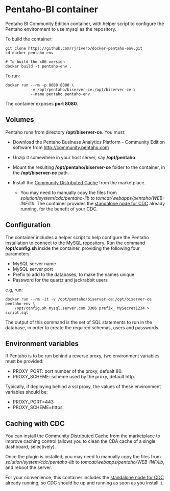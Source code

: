 Pentaho-BI container
====================

Pentaho BI Community Edition container, with helper script to configure the Pentaho environment to use mysql as the repository.

To build the container:

```
git clone https://github.com/rjrivero/docker-pentaho-env.git
cd docker-pentaho-env

# To build the x86 version
docker build -t pentaho-env .
```

To run:

```
docker run --rm -p 8080:8080 \
           -v /opt/pentaho/biserver-ce:/opt/biserver-ce \
           --name pentaho pentaho-env
```

The container exposes **port 8080**.

Volumes
-------

Pentaho runs from directory **/opt/biserver-ce**. You must:

  - Download the Pentaho Business Analytics Platform - Community Edition software from http://community.pentaho.com
  - Unzip it somewhere in your host server, say **/opt/pentaho**
  - Mount the resulting **/opt/pentaho/biserver-ce** folder to the container, in the **/opt/biserver-ce** path.

  - Install the [Community Distributed Cache](http://pedroalves-bi.blogspot.com.es/2012/05/cdc-community-distributed-cache.html) from the marketplace.

    - You may need to manually copy the files from *solution/system/cdc/pentaho-lib* to *tomcat/webapps/pentaho/WEB-INF/lib*.
The container provides the [standalone node for CDC](http://ci.pentaho.com/job/pentaho-cdc-5x/lastSuccessfulBuild/artifact/cdc-pentaho5/dist/cdc-pentaho5-redist-SNAPSHOT.zip) already running, for the benefit of your CDC.

Configuration
-------------

The container includes a helper script to help configure the Pentaho installation to connect to the MySQL repository. Run the command **/opt/config.sh** inside the container, providing the following four parameters:

  - MySQL server name
  - MySQL server port
  - Prefix to add to the databases, to make the names unique
  - Password for the quartz and jackrabbit users

e.g, run:

```
docker run --rm -it -v /opt/pentaho/biserver-ce:/opt/biserver-ce pentaho-env \
    /opt/config.sh mysql.server.com 3306 prefix_ MySecret1234 > script.sql
```

The output of this command is the set of SQL statements to run in the database, in order to create the required schemas, users and passwords.

Environment variables
---------------------

If Pentaho is to be run behind a reverse proxy, two environment variables must be provided:

  - PROXY_PORT: port number of the proxy, defualt 80.
  - PROXY_SCHEME: scheme used by the proxy, default http.

Typically, if deploying behind a ssl proxy, the values of these environment variables should be:

  - PROXY_PORT=443
  - PROXY_SCHEME=https

Caching with CDC
----------------

You can install the [Community Distributed Cache](http://pedroalves-bi.blogspot.com.es/2012/05/cdc-community-distributed-cache.html) from the marketplace to improve caching control (allows you to clean the CDA cache of a single dashboard, selectively).

Once the plugin is installed, you may need to manually copy the files from *solution/system/cdc/pentaho-lib* to *tomcat/webapps/pentaho/WEB-INF/lib*, and reboot the server.

For your convenience, this container includes the [standalone node for CDC](http://ci.pentaho.com/job/pentaho-cdc-5x/lastSuccessfulBuild/artifact/cdc-pentaho5/dist/cdc-pentaho5-redist-SNAPSHOT.zip) already running, so CDC should be up and running as soon as you install it.

